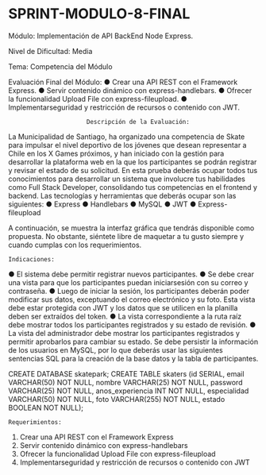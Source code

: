 # SPRINT-MODULO-8-FINAL

Módulo: Implementación de API BackEnd Node Express. 

Nivel de Dificultad: Media

Tema: Competencia del Módulo 

Evaluación Final del Módulo:
● Crear una API REST con el Framework Express.
● Servir contenido dinámico con express-handlebars.
● Ofrecer la funcionalidad Upload File con express-fileupload.
● Implementarseguridad y restricción de recursos o contenido
con JWT.

                          Descripción de la Evaluación:

La Municipalidad de Santiago, ha organizado una competencia de Skate para impulsar el nivel deportivo de los jóvenes que desean representar a Chile en los X Games próximos, y han iniciado con la gestión para desarrollar la
plataforma web en la que los participantes se podrán registrar y revisar el estado de su solicitud.
En esta prueba deberás ocupar todos tus conocimientos para desarrollar un sistema que involucre tus habilidades como Full Stack Developer, consolidando tus competencias en el frontend y backend.
Las tecnologías y herramientas que deberás ocupar son las siguientes:
● Express
● Handlebars
● MySQL
● JWT
● Express-fileupload

A continuación, se muestra la interfaz gráfica que tendrás disponible como propuesta. No obstante, siéntete libre
de maquetar a tu gusto siempre y cuando cumplas con los requerimientos.

    Indicaciones:
    
● El sistema debe permitir registrar nuevos participantes.
● Se debe crear una vista para que los participantes puedan iniciarsesión con su correo y contraseña.
● Luego de iniciar la sesión, los participantes deberán poder modificar sus datos, exceptuando el correo electrónico y su foto. Esta vista debe estar protegida con JWT y los datos que se utilicen en la planilla deben ser extraídos del token.
● La vista correspondiente a la ruta raíz debe mostrar todos los participantes registrados y su estado de revisión.
● La vista del administrador debe mostrar los participantes registrados y permitir aprobarlos para cambiar su
estado.
Se debe persistir la información de los usuarios en MySQL, por lo que deberás usar las siguientes sentencias SQL
para la creación de la base datos y la tabla de participantes.

CREATE DATABASE skatepark;
CREATE TABLE skaters (id SERIAL, email VARCHAR(50) NOT NULL, nombre
VARCHAR(25) NOT NULL, password VARCHAR(25) NOT NULL, anos_experiencia
INT NOT NULL, especialidad VARCHAR(50) NOT NULL, foto VARCHAR(255) NOT
NULL, estado BOOLEAN NOT NULL);

    Requerimientos:
    
1. Crear una API REST con el Framework Express
2. Servir contenido dinámico con express-handlebars
3. Ofrecer la funcionalidad Upload File con express-fileupload
4. Implementarseguridad y restricción de recursos o contenido con JWT

